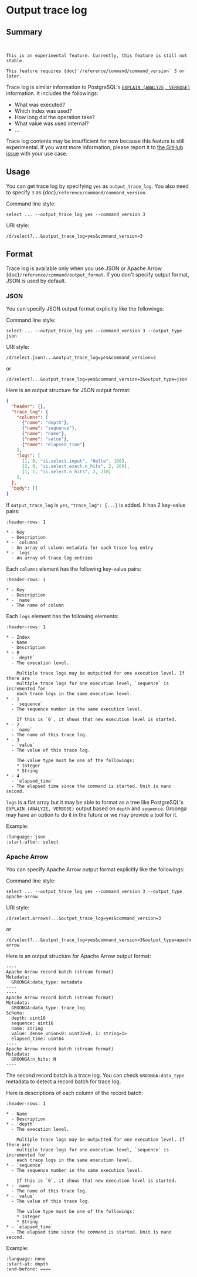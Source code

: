 # Output trace log

## Summary

```{versionadded} 13.0.9

```

```{note}

This is an experimental feature. Currently, this feature is still not stable.

This feature requires {doc}`/reference/command/command_version` 3 or later.
```

Trace log is similar information to PostgreSQL's [`EXPLAIN (ANALYZE,
VERBOSE)`](https://www.postgresql.org/docs/current/sql-explain.html)
information. It includes the followings:

- What was executed?
- Which index was used?
- How long did the operation take?
- What value was used internal?
- ...

Trace log contents may be insufficient for now because this feature is
still experimental. If you want more information, please report it to
[the GitHub
issue](https://github.com/groonga/groonga/issues/new?labels=Feature&template=feature_request.yml)
with your use case.

## Usage

You can get trace log by specifying `yes` as `output_trace_log`. You
also need to specify `3` as {doc}`/reference/command/command_version`.

Command line style:

```text
select ... --output_trace_log yes --command_version 3
```

URI style:

```text
/d/select?...&output_trace_log=yes&command_version=3
```

## Format

Trace log is available only when you use JSON or Apache Arrow
{doc}`/reference/command/output_format`. If you don't specify output
format, JSON is used by default.

### JSON

You can specify JSON output format explicitly like the followings:

Command line style:

```text
select ... --output_trace_log yes --command_version 3 --output_type json
```

URI style:

```text
/d/select.json?...&output_trace_log=yes&command_version=3
```

or

```text
/d/select?...&output_trace_log=yes&command_version=3&output_type=json
```

Here is an output structure for JSON output format:

```json
{
  "header": {},
  "trace_log": {
    "columns": [
      {"name": "depth"},
      {"name": "sequence"},
      {"name": "name"},
      {"name": "value"},
      {"name": "elapsed_time"}
    ],
    "logs": [
      [1, 0, "ii.select.input", "Hello", 100],
      [2, 0, "ii.select.exact.n_hits", 2, 200],
      [1, 1, "ii.select.n_hits", 2, 210]
    ],
  ],
  "body": []
}
```

If `output_trace_log` is `yes`, `"trace_log": {...}` is added. It has
2 key-value pairs:

```{list-table}
:header-rows: 1

* - Key
  - Description
* - `columns`
  - An array of column metadata for each trace log entry
* - `logs`
  - An array of trace log entries
```

Each `columns` element has the following key-value pairs:

```{list-table}
:header-rows: 1

* - Key
  - Description
* - `name`
  - The name of column
```

Each `logs` element has the following elements:

```{list-table}
:header-rows: 1

* - Index
  - Name
  - Description
* - 0
  - `depth`
  - The execution level.

    Multiple trace logs may be outputted for one execution level. If there are
    multiple trace logs for one execution level, `sequence` is incremented for
    each trace logs in the same execution level.
* - 1
  - `sequence`
  - The sequence number in the same execution level.

    If this is `0`, it shows that new execution level is started.
* - 2
  - `name`
  - The name of this trace log.
* - 3
  - `value`
  - The value of this trace log.

    The value type must be one of the followings:
    * Integer
    * String
* - 4
  - `elapsed_time`
  - The elapsed time since the command is started. Unit is nano second.
```

`logs` is a flat array but it may be able to format as a tree like
PostgreSQL's `EXPLAIN (ANALYZE, VERBOSE)` output based on `depth` and
`sequence`. Groonga may have an option to do it in the future or we
may provide a tool for it.

Example:

```{literalinclude} ../../../../test/command/suite/select/fuzzy/output_trace_log/json.expected
:language: json
:start-after: select
```

### Apache Arrow

You can specify Apache Arrow output format explicitly like the
followings:

Command line style:

```text
select ... --output_trace_log yes --command_version 3 --output_type apache-arrow
```

URI style:

```text
/d/select.arrows?...&output_trace_log=yes&command_version=3
```

or

```text
/d/select?...&output_trace_log=yes&command_version=3&output_type=apache-arrow
```

Here is an output structure for Apache Arrow output format:

```text
----
Apache Arrow record batch (stream format)
Metadata:
  GROONGA:data_type: metadata
----
----
Apache Arrow record batch (stream format)
Metadata:
  GROONGA:data_type: trace_log
Schema:
  depth: uint16
  sequence: uint16
  name: string
  value: dense_union<0: uint32=0, 1: string=1>
  elapsed_time: uint64
----
Apache Arrow record batch (stream format)
Metadata:
  GROONGA:n_hits: N
----
```

The second record batch is a trace log. You can check
`GROONGA:data_type` metadata to detect a record batch for trace log.

Here is descriptions of each column of the record batch:

```{list-table}
:header-rows: 1

* - Name
  - Description
* - `depth`
  - The execution level.

    Multiple trace logs may be outputted for one execution level. If there are
    multiple trace logs for one execution level, `sequence` is incremented for
    each trace logs in the same execution level.
* - `sequence`
  - The sequence number in the same execution level.

    If this is `0`, it shows that new execution level is started.
* - `name`
  - The name of this trace log.
* - `value`
  - The value of this trace log.

    The value type must be one of the followings:
    * Integer
    * String
* - `elapsed_time`
  - The elapsed time since the command is started. Unit is nano second.
```

Example:

```{literalinclude} ../../../../test/command/suite/select/fuzzy/output_trace_log/apache_arrow.expected
:language: none
:start-at: depth
:end-before: ====
```

